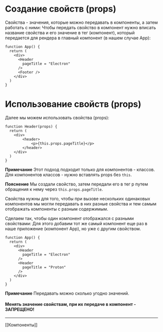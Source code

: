 # Создание свойств (props)

Свойства - значения, которые можно передавать в компоненты, а затем работать с ними:
Чтобы передать свойство в компонент нужно вписать название свойства и его значение в тег 
(компонент), который передается для рендера в главный компонент (в нашем случае App):
```
function App() {
  return (
    <div>
      <Header
        pageTitle = "Electron"
      />
      <Footer />
    </div>
  )
}
```

# Использование свойств (props)
Далее мы можем использовать свойства (props):
```
function Header(props) {
  return (
    <div>
		<header>
			<p>{this.props.pageTitle}</p>
		</header>
    </div>
  )
}

```

**Примечание**
Этот подход подходит только для компонентов - классов.
Для компонентов классов - нужно вставлять props без `this`.

**Пояснение**
Мы создали свойство, затем передали его в тег p путем обращения к нему через `this.props.pageTitle`.

Свойства нужны для того, чтобы при вызове нескольких одинаковых компонентов мы могли передавать в них разные свойства и тем самым отображать компоненты с разным содержимым.

Сделаем так, чтобы один компонент отображался с разными свойствами:
Для этого добавим тот же самый компонент еще раз в наше приложение (компонент App), но уже с другим свойством.
```
function App() {
  return (
    <div>
      <Header
        pageTitle = "Electron"
      />
      <Header
        pageTitle = "Proton"
      />
    </div>
  )
}
```

**Примечание**
Передавать можно сколько угодно значений.

#### Менять значение свойствам, при их передаче в компонент - ЗАПРЕЩЕНО!

---
[[Компоненты]]